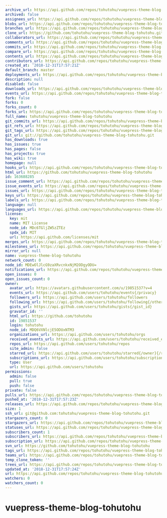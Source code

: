 ```yaml
---
archive_url: https://api.github.com/repos/tohutohu/vuepress-theme-blog-tohutohu/{archive_format}{/ref}
archived: false
assignees_url: https://api.github.com/repos/tohutohu/vuepress-theme-blog-tohutohu/assignees{/user}
blobs_url: https://api.github.com/repos/tohutohu/vuepress-theme-blog-tohutohu/git/blobs{/sha}
branches_url: https://api.github.com/repos/tohutohu/vuepress-theme-blog-tohutohu/branches{/branch}
clone_url: https://github.com/tohutohu/vuepress-theme-blog-tohutohu.git
collaborators_url: https://api.github.com/repos/tohutohu/vuepress-theme-blog-tohutohu/collaborators{/collaborator}
comments_url: https://api.github.com/repos/tohutohu/vuepress-theme-blog-tohutohu/comments{/number}
commits_url: https://api.github.com/repos/tohutohu/vuepress-theme-blog-tohutohu/commits{/sha}
compare_url: https://api.github.com/repos/tohutohu/vuepress-theme-blog-tohutohu/compare/{base}...{head}
contents_url: https://api.github.com/repos/tohutohu/vuepress-theme-blog-tohutohu/contents/{+path}
contributors_url: https://api.github.com/repos/tohutohu/vuepress-theme-blog-tohutohu/contributors
created_at: '2018-12-31T17:57:21Z'
default_branch: master
deployments_url: https://api.github.com/repos/tohutohu/vuepress-theme-blog-tohutohu/deployments
description: null
disabled: false
downloads_url: https://api.github.com/repos/tohutohu/vuepress-theme-blog-tohutohu/downloads
events_url: https://api.github.com/repos/tohutohu/vuepress-theme-blog-tohutohu/events
fork: false
forks: 0
forks_count: 0
forks_url: https://api.github.com/repos/tohutohu/vuepress-theme-blog-tohutohu/forks
full_name: tohutohu/vuepress-theme-blog-tohutohu
git_commits_url: https://api.github.com/repos/tohutohu/vuepress-theme-blog-tohutohu/git/commits{/sha}
git_refs_url: https://api.github.com/repos/tohutohu/vuepress-theme-blog-tohutohu/git/refs{/sha}
git_tags_url: https://api.github.com/repos/tohutohu/vuepress-theme-blog-tohutohu/git/tags{/sha}
git_url: git://github.com/tohutohu/vuepress-theme-blog-tohutohu.git
has_downloads: true
has_issues: true
has_pages: false
has_projects: true
has_wiki: true
homepage: null
hooks_url: https://api.github.com/repos/tohutohu/vuepress-theme-blog-tohutohu/hooks
html_url: https://github.com/tohutohu/vuepress-theme-blog-tohutohu
id: 163688285
issue_comment_url: https://api.github.com/repos/tohutohu/vuepress-theme-blog-tohutohu/issues/comments{/number}
issue_events_url: https://api.github.com/repos/tohutohu/vuepress-theme-blog-tohutohu/issues/events{/number}
issues_url: https://api.github.com/repos/tohutohu/vuepress-theme-blog-tohutohu/issues{/number}
keys_url: https://api.github.com/repos/tohutohu/vuepress-theme-blog-tohutohu/keys{/key_id}
labels_url: https://api.github.com/repos/tohutohu/vuepress-theme-blog-tohutohu/labels{/name}
language: null
languages_url: https://api.github.com/repos/tohutohu/vuepress-theme-blog-tohutohu/languages
license:
  key: mit
  name: MIT License
  node_id: MDc6TGljZW5zZTEz
  spdx_id: MIT
  url: https://api.github.com/licenses/mit
merges_url: https://api.github.com/repos/tohutohu/vuepress-theme-blog-tohutohu/merges
milestones_url: https://api.github.com/repos/tohutohu/vuepress-theme-blog-tohutohu/milestones{/number}
mirror_url: null
name: vuepress-theme-blog-tohutohu
network_count: 0
node_id: MDEwOlJlcG9zaXRvcnkxNjM2ODgyODU=
notifications_url: https://api.github.com/repos/tohutohu/vuepress-theme-blog-tohutohu/notifications{?since,all,participating}
open_issues: 0
open_issues_count: 0
owner:
  avatar_url: https://avatars.githubusercontent.com/u/19851537?v=4
  events_url: https://api.github.com/users/tohutohu/events{/privacy}
  followers_url: https://api.github.com/users/tohutohu/followers
  following_url: https://api.github.com/users/tohutohu/following{/other_user}
  gists_url: https://api.github.com/users/tohutohu/gists{/gist_id}
  gravatar_id: ''
  html_url: https://github.com/tohutohu
  id: 19851537
  login: tohutohu
  node_id: MDQ6VXNlcjE5ODUxNTM3
  organizations_url: https://api.github.com/users/tohutohu/orgs
  received_events_url: https://api.github.com/users/tohutohu/received_events
  repos_url: https://api.github.com/users/tohutohu/repos
  site_admin: false
  starred_url: https://api.github.com/users/tohutohu/starred{/owner}{/repo}
  subscriptions_url: https://api.github.com/users/tohutohu/subscriptions
  type: User
  url: https://api.github.com/users/tohutohu
permissions:
  admin: false
  pull: true
  push: false
private: false
pulls_url: https://api.github.com/repos/tohutohu/vuepress-theme-blog-tohutohu/pulls{/number}
pushed_at: '2018-12-31T17:57:23Z'
releases_url: https://api.github.com/repos/tohutohu/vuepress-theme-blog-tohutohu/releases{/id}
size: 1
ssh_url: git@github.com:tohutohu/vuepress-theme-blog-tohutohu.git
stargazers_count: 0
stargazers_url: https://api.github.com/repos/tohutohu/vuepress-theme-blog-tohutohu/stargazers
statuses_url: https://api.github.com/repos/tohutohu/vuepress-theme-blog-tohutohu/statuses/{sha}
subscribers_count: 1
subscribers_url: https://api.github.com/repos/tohutohu/vuepress-theme-blog-tohutohu/subscribers
subscription_url: https://api.github.com/repos/tohutohu/vuepress-theme-blog-tohutohu/subscription
svn_url: https://github.com/tohutohu/vuepress-theme-blog-tohutohu
tags_url: https://api.github.com/repos/tohutohu/vuepress-theme-blog-tohutohu/tags
teams_url: https://api.github.com/repos/tohutohu/vuepress-theme-blog-tohutohu/teams
temp_clone_token: ''
trees_url: https://api.github.com/repos/tohutohu/vuepress-theme-blog-tohutohu/git/trees{/sha}
updated_at: '2018-12-31T17:57:24Z'
url: https://api.github.com/repos/tohutohu/vuepress-theme-blog-tohutohu
watchers: 0
watchers_count: 0
---
```


# vuepress-theme-blog-tohutohu